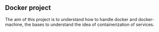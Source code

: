 ## Docker project

The aim of this project is to understand how to handle docker and docker-machine, the
bases to understand the idea of containerization of services.
